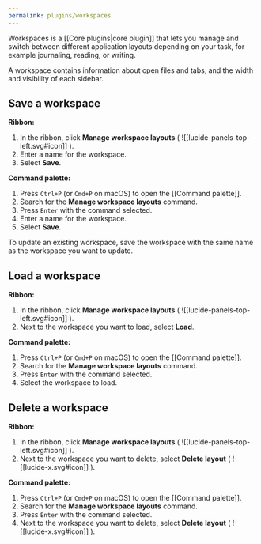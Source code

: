 ```yaml
---
permalink: plugins/workspaces
---
```

Workspaces is a [[Core plugins|core plugin]] that  lets you manage and switch between different application layouts depending on your task, for example journaling, reading, or writing.

A workspace contains information about open files and tabs, and the width and visibility of each sidebar.

## Save a workspace

**Ribbon:**

1. In the ribbon, click **Manage workspace layouts** ( ![[lucide-panels-top-left.svg#icon]] ).
2. Enter a name for the workspace.
3. Select **Save**.

**Command palette:**

1. Press `Ctrl+P` (or `Cmd+P` on macOS) to open the [[Command palette]].
2. Search for the **Manage workspace layouts** command.
3. Press `Enter` with the command selected.
4. Enter a name for the workspace.
5. Select **Save**.

To update an existing workspace, save the workspace with the same name as the workspace you want to update.

## Load a workspace

**Ribbon:**

1. In the ribbon, click **Manage workspace layouts**  ( ![[lucide-panels-top-left.svg#icon]] ).
2. Next to the workspace you want to load, select **Load**.

**Command palette:**

1. Press `Ctrl+P` (or `Cmd+P` on macOS) to open the [[Command palette]].
2. Search for the **Manage workspace layouts** command.
3. Press `Enter` with the command selected.
4. Select the workspace to load.

## Delete a workspace

**Ribbon:**

1. In the ribbon, click **Manage workspace layouts**  ( ![[lucide-panels-top-left.svg#icon]] ).
2. Next to the workspace you want to delete, select **Delete layout** ( ![[lucide-x.svg#icon]] ).

**Command palette:**

1. Press `Ctrl+P` (or `Cmd+P` on macOS) to open the [[Command palette]].
2. Search for the **Manage workspace layouts** command.
3. Press `Enter` with the command selected.
4. Next to the workspace you want to delete, select **Delete layout** ( ![[lucide-x.svg#icon]] ).

